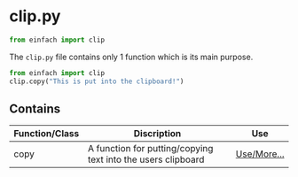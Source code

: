 # clip.py

```py
from einfach import clip
```

The `clip.py` file contains only 1 function which is its main purpose.

```py
from einfach import clip
clip.copy("This is put into the clipboard!")
```

## Contains
|Function/Class|Discription|Use|
| --- | --- | --- |
| copy | A function for putting/copying text into the users clipboard| [Use/More...](copy.md)